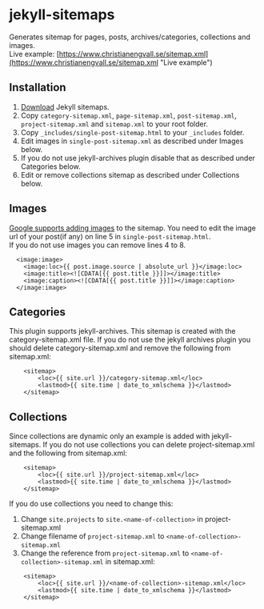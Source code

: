 # jekyll-sitemaps
Generates sitemap for pages, posts, archives/categories, collections and images.    
Live example: [https://www.christianengvall.se/sitemap.xml](https://www.christianengvall.se/sitemap.xml "Live example")

## Installation
1. [Download](https://github.com/crilleengvall/jekyll-sitemaps/archive/master.zip "Download jekyll sitemaps") Jekyll sitemaps.
2. Copy `category-sitemap.xml`, `page-sitemap.xml`, `post-sitemap.xml`, `project-sitemap.xml` and `sitemap.xml` to your root folder.
3. Copy `_includes/single-post-sitemap.html` to your `_includes` folder.
4. Edit images in `single-post-sitemap.xml` as described under Images below.
5. If you do not use jekyll-archives plugin disable that as described under Categories below.
6. Edit or remove collections sitemap as described under Collections below.

## Images
[Google supports adding images](https://support.google.com/webmasters/answer/178636?hl=en "Sitemap images") to the sitemap. You need to edit the image url of your post(if any) on line 5 in `single-post-sitemap.html`.    
If you do not use images you can remove lines 4 to 8.
```
  <image:image>
    <image:loc>{{ post.image.source | absolute_url }}</image:loc>
    <image:title><![CDATA[{{ post.title }}]]></image:title>
    <image:caption><![CDATA[{{ post.title }}]]></image:caption>
  </image:image>
```
## Categories
This plugin supports jekyll-archives. This sitemap is created with the category-sitemap.xml file. If you do not use the jekyll archives plugin you should delete category-sitemap.xml and remove the following from sitemap.xml:
```
	<sitemap>
		<loc>{{ site.url }}/category-sitemap.xml</loc>
		<lastmod>{{ site.time | date_to_xmlschema }}</lastmod>
	</sitemap>
```

## Collections
Since collections are dynamic only an example is added with jekyll-sitemaps.
If you do not use collections you can delete project-sitemap.xml and the following from sitemap.xml:
```
	<sitemap>
		<loc>{{ site.url }}/project-sitemap.xml</loc>
		<lastmod>{{ site.time | date_to_xmlschema }}</lastmod>
	</sitemap>
```

If you do use collections you need to change this:    
    
1. Change `site.projects` to `site.<name-of-collection>` in project-sitemap.xml    
2. Change filename of `project-sitemap.xml` to `<name-of-collection>-sitemap.xml`    
3. Change the reference from `project-sitemap.xml` to `<name-of-collection>-sitemap.xml` in sitemap.xml:    
```
	<sitemap>
		<loc>{{ site.url }}/<name-of-collection>-sitemap.xml</loc>
		<lastmod>{{ site.time | date_to_xmlschema }}</lastmod>
	</sitemap>
```
